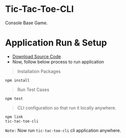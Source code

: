 
# Tic-Tac-Toe-CLI

Console Base Game.



# Application Run & Setup

- [Download Source Code](https://github.com/mesadhan/tic-tac-toe-cli.git)
- Now, follow below process to run application

> Installation Packages

    npm install

> Run Test Cases

    npm test

> CLI configuration so that run it locally anywhere.

    npm link
    tic-tac-toe-cli

`Note:` Now run `tic-tac-toe-cli` cli application anywhere.
